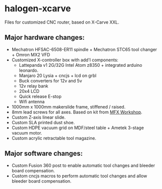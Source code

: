 # halogen-xcarve
Files for customized CNC router, based on X-Carve XXL.

## Major hardware changes:
- Mechatron HFSAC-6508-ER11 spindle + Mechatron STC65 tool changer + Omron MX2 VFD<br>
- Customized X-controller box with add'l components:<br>
  - Lattepanda v1 2G/32G Intel Atom z8350 + integrated arduino leonardo.
  - Manjaro 20 Lysia + cncjs + lcd on grbl
  - Buck converters for 12v and 5v
  - 12v relay bank
  - 20x4 LCD
  - Quick release E-stop
  - Wifi antenna
- 1000mm x 1000mm makerslide frame, stiffened / raised.
- 8mm lead screws for all axes. Based on kit from <a href="https://mfxworkshop.com/product/screwdrive-kit-2-lift/">MFX Workshop</a>. 
- Custom Z-axis linear slide.
- Custom SLA printed dust shoe.
- Custom HDPE vacuum grid on MDF/steel table + Ametek 3-stage vacuum motor.
- Custom acrylic retractable tool magazine.

## Major software changes:
- Custom Fusion 360 post to enable automatic tool changes and bleeder board compensation.
- Custom cncjs macros to perform automatic tool changes and allow bleeder board compensation.
